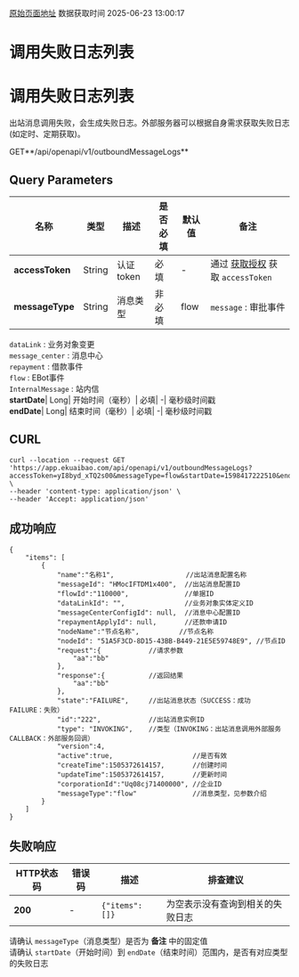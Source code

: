 [原始页面地址](https://docs.ekuaibao.com/docs/open-api/outbound-message/call-failed-log-list)
数据获取时间 2025-06-23 13:00:17

# 调用失败日志列表

# 调用失败日志列表  
  
出站消息调用失败，会生成失败日志。外部服务器可以根据自身需求获取失败日志(如定时、定期获取)。

GET**/api/openapi/v1/outboundMessageLogs**

## Query Parameters​

名称| 类型| 描述| 是否必填| 默认值| 备注  
---|---|---|---|---|---  
**accessToken**|  String| 认证token| 必填| -| 通过 [获取授权](/docs/open-api/getting-started/auth) 获取 `accessToken`  
**messageType**|  String| 消息类型| 非必填| flow| `message` : 审批事件  
`dataLink` : 业务对象变更  
`message_center` : 消息中心  
`repayment` : 借款事件  
`flow` : EBot事件  
`InternalMessage` : 站内信  
**startDate**|  Long| 开始时间（毫秒）| 必填| -| 毫秒级时间戳  
**endDate**|  Long| 结束时间（毫秒）| 必填| -| 毫秒级时间戳  
  
## CURL​
    
    
    curl --location --request GET 'https://app.ekuaibao.com/api/openapi/v1/outboundMessageLogs?accessToken=yI8byd_xTQ2s00&messageType=flow&startDate=1598417222510&endDate=1598417222510' \  
    --header 'content-type: application/json' \  
    --header 'Accept: application/json'  
    

## 成功响应​
    
    
    {  
        "items": [  
            {  
                "name":"名称1",                  //出站消息配置名称  
                "messageId": "HMocIFTDM1x400",  //出站消息配置ID  
                "flowId":"110000",              //单据ID  
                "dataLinkId": "",               //业务对象实体定义ID  
                "messageCenterConfigId": null,  //消息中心配置ID  
                "repaymentApplyId": null,       //还款申请ID  
                "nodeName":"节点名称",          //节点名称  
                "nodeId": "51A5F3CD-8D15-43BB-B449-21E5E59748E9", //节点ID  
                "request":{            //请求参数  
                    "aa":"bb"  
                },  
                "response":{           //返回结果  
                    "aa":"bb"  
                },  
                "state":"FAILURE",     //出站消息状态（SUCCESS：成功   FAILURE：失败）  
                "id":"222",            //出站消息实例ID  
                "type": "INVOKING",    //类型（INVOKING：出站消息调用外部服务   CALLBACK：外部服务回调）  
                "version":4,  
                "active":true,                    //是否有效  
                "createTime":1505372614157,       //创建时间  
                "updateTime":1505372614157,       //更新时间  
                "corporationId":"Uq08cj71400000", //企业ID  
                "messageType":"flow"              //消息类型，见参数介绍  
            }  
        ]  
    }  
    

## 失败响应​

HTTP状态码| 错误码| 描述| 排查建议  
---|---|---|---  
**200**|  -| `{"items": []}`| 为空表示没有查询到相关的失败日志  
请确认 `messageType`（消息类型）是否为 **备注** 中的固定值  
请确认 `startDate`（开始时间）到 `endDate`（结束时间）范围内，是否有对应类型的失败日志

